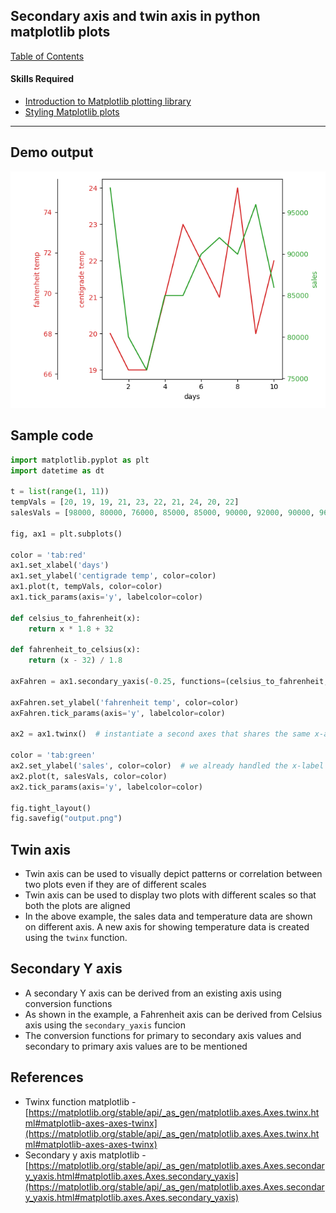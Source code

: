 ## Secondary axis and twin axis in python matplotlib plots

[Table of Contents](https://nagasudhir.blogspot.com/2020/04/taming-python-table-of-contents.html)

#### Skills Required
* [Introduction to Matplotlib plotting library](https://nagasudhir.blogspot.com/2020/05/intro-to-matplotlib.html)
* [Styling Matplotlib plots](https://nagasudhir.blogspot.com/2020/05/styling-matplotlib-plots.html)

<hr/>

## Demo output

![matplotlib_secondary_axis_twinx_demo.png](https://github.com/nagasudhirpulla/taming_python/blob/master/blog/skills/assets/img/matplotlib_secondary_axis_twinx_demo.png?raw=true)
## Sample code

```python
import matplotlib.pyplot as plt
import datetime as dt

t = list(range(1, 11))
tempVals = [20, 19, 19, 21, 23, 22, 21, 24, 20, 22]
salesVals = [98000, 80000, 76000, 85000, 85000, 90000, 92000, 90000, 96000, 86000]

fig, ax1 = plt.subplots()

color = 'tab:red'
ax1.set_xlabel('days')
ax1.set_ylabel('centigrade temp', color=color)
ax1.plot(t, tempVals, color=color)
ax1.tick_params(axis='y', labelcolor=color)

def celsius_to_fahrenheit(x):
    return x * 1.8 + 32

def fahrenheit_to_celsius(x):
    return (x - 32) / 1.8

axFahren = ax1.secondary_yaxis(-0.25, functions=(celsius_to_fahrenheit, fahrenheit_to_celsius))

axFahren.set_ylabel('fahrenheit temp', color=color)
axFahren.tick_params(axis='y', labelcolor=color)

ax2 = ax1.twinx()  # instantiate a second axes that shares the same x-axis

color = 'tab:green'
ax2.set_ylabel('sales', color=color)  # we already handled the x-label with ax1
ax2.plot(t, salesVals, color=color)
ax2.tick_params(axis='y', labelcolor=color)

fig.tight_layout()
fig.savefig("output.png")
```

## Twin axis

-   Twin axis can be used to visually depict patterns or correlation between two plots even if they are of different scales
-   Twin axis can be used to display two plots with different scales so that both the plots are aligned
-   In the above example, the sales data and temperature data are shown on different axis. A new axis for showing temperature data is created using the `twinx` function.

## Secondary Y axis

-   A secondary Y axis can be derived from an existing axis using conversion functions
-   As shown in the example, a Fahrenheit axis can be derived from Celsius axis using the `secondary_yaxis` funcion
-   The conversion functions for primary to secondary axis values and secondary to primary axis values are to be mentioned

## References

-   Twinx function matplotlib - [](https://matplotlib.org/stable/api/_as_gen/matplotlib.axes.Axes.twinx.html#matplotlib-axes-axes-twinx)[https://matplotlib.org/stable/api/_as_gen/matplotlib.axes.Axes.twinx.html#matplotlib-axes-axes-twinx](https://matplotlib.org/stable/api/_as_gen/matplotlib.axes.Axes.twinx.html#matplotlib-axes-axes-twinx)
-   Secondary y axis matplotlib - [](https://matplotlib.org/stable/api/_as_gen/matplotlib.axes.Axes.secondary_yaxis.html#matplotlib.axes.Axes.secondary_yaxis)[https://matplotlib.org/stable/api/_as_gen/matplotlib.axes.Axes.secondary_yaxis.html#matplotlib.axes.Axes.secondary_yaxis](https://matplotlib.org/stable/api/_as_gen/matplotlib.axes.Axes.secondary_yaxis.html#matplotlib.axes.Axes.secondary_yaxis)
<!--stackedit_data:
eyJoaXN0b3J5IjpbMTQ5ODY3NDMsNDUwMzc0ODA2XX0=
-->